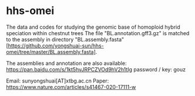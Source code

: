 # hhs-omei
The data and codes for studying the genomic base of homoploid hybrid speciation within chestnut trees 
The file "BL.annotation.gff3.gz" is matched to the assembly in directory "BL.assembly.fasta"[https://github.com/yongshuai-sun/hhs-omei/tree/master/BL.assembly.fasta].

The assemblies and annotation are also available: https://pan.baidu.com/s/1kt5hvJRPCZVOd9hV2h1tIg 
password / key: gouz

Email: sunyongshuai[AT]xtbg.ac.cn 
Paper: https://www.nature.com/articles/s41467-020-17111-w 

